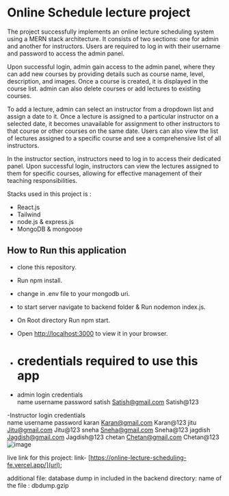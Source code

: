 # Online Schedule lecture project

The project successfully implements an online lecture scheduling system using a MERN stack architecture. It consists of two sections: one for admin and another for instructors. Users are required to log in with their username and password to access the admin panel.

Upon successful login, admin gain access to the admin panel, where they can add new courses by providing details such as course name, level, description, and images. Once a course is created, it is displayed in the course list. admin can also delete courses or add lectures to existing courses.

To add a lecture, admin can select an instructor from a dropdown list and assign a date to it. Once a lecture is assigned to a particular instructor on a selected date, it becomes unavailable for assignment to other instructors to that course or other courses on the same date. Users can also view the list of lectures assigned to a specific course and see a comprehensive list of all instructors.

In the instructor section, instructors need to log in to access their dedicated panel. Upon successful login, instructors can view the lectures assigned to them for specific courses, allowing for effective management of their teaching responsibilities.
 

Stacks used in this project is :
- React.js
- Tailwind
- node.js & express.js
- MongoDB & mongoose

## How to Run this application

- clone this repository.
- Run npm install.
- change in .env file to your mongodb uri.
- to start server navigate to backend folder & Run nodemon index.js.
- On Root directory Run npm start.
- Open [http://localhost:3000](http://localhost:3000) to view it in your browser.

- # credentials required to use this app
- admin login credentials		
name	username	password
satish	Satish@gmail.com	Satish@123
		
-Instructor login credentials		
name	username	password
karan	Karan@gmail.com	Karan@123
jitu	Jitu@gmail.com	Jitu@123
sneha	Sneha@gmail.com	Sneha@123
jagdish	Jagdish@gmail.com	Jagdish@123
chetan	Chetan@gmail.com	Chetan@123
![image](https://github.com/satty02/online-Lecture-scheduling/assets/85221760/3f650dfc-6d63-4f4f-9a2e-9f986c2f5ee3)

live link for this project:
link- [https://online-lecture-scheduling-fe.vercel.app/](url);

additional file:
database dump in included in the backend directory:
name of the file : dbdump.gzip



